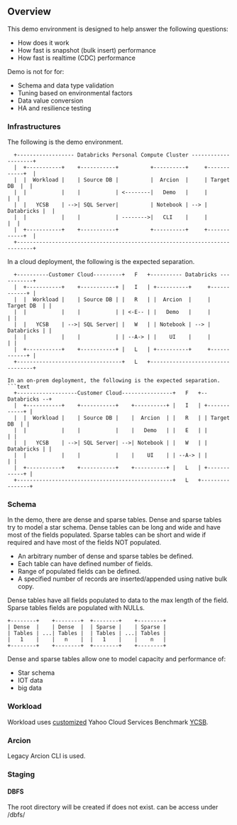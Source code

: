 ## Overview
This demo environment is designed to help answer the following questions:
- How does it work
- How fast is snapshot (bulk insert) performance
- How fast is realtime (CDC) performance

Demo is not for for:
- Schema and data type validation
- Tuning based on environmental factors
- Data value conversion
- HA and resilience testing 

### Infrastructures

The following is the demo environment.
```text
  +------------------ Databricks Personal Compute Cluster --------------------+  
  |  +-----------+    +-----------+          +----------+     +------------+  |
  |  |  Workload |    | Source DB |          |  Arcion  |     | Target DB  |  | 
  |  |           |    |           | <--------|   Demo   |     |            |  |
  |  |   YCSB    | -->| SQL Server|          | Notebook | --> | Databricks |  |
  |  |           |    |           | -------->|   CLI    |     |            |  |
  |  +-----------+    +-----------+          +----------+     +------------+  |
  +---------------------------------------------------------------------------+
```

In a cloud deployment, the following is the expected separation.
```text
  +----------Customer Cloud---------+   F   +---------- Databricks -----------+  
  |  +-----------+    +-----------+ |   I   | +----------+     +------------+ |
  |  |  Workload |    | Source DB | |   R   | |  Arcion  |     | Target DB  | | 
  |  |           |    |           | | <-E-- | |   Demo   |     |            | |
  |  |   YCSB    | -->| SQL Server| |   W   | | Notebook | --> | Databricks | |
  |  |           |    |           | | --A-> | |    UI    |     |            | |
  |  +-----------+    +-----------+ |   L   | +----------+     +------------+ |  
  +---------------------------------+   L   +---------------------------------+

In an on-prem deployment, the following is the expected separation.
```text
  +-------------------Customer Cloud----------------+   F   +-- Databricks --+  
  |  +-----------+    +-----------+    +----------+ |   I   | +------------+ |
  |  |  Workload |    | Source DB |    |  Arcion  | |   R   | | Target DB  | | 
  |  |           |    |           |    |   Demo   | |   E   | |            | |
  |  |   YCSB    | -->| SQL Server| -->| Notebook | |   W   | | Databricks | |
  |  |           |    |           |    |    UI    | | --A-> | |            | |
  |  +-----------+    +-----------+    +----------+ |   L   | +------------+ |  
  +-------------------------------------------------+   L   +----------------+

```

### Schema 

In the demo, there are dense and sparse tables.
Dense and sparse tables try to model a star schema.
Dense tables can be long and wide and have most of the fields populated.
Sparse tables can be short and wide if required and have most of the fields NOT populated.

- An arbitrary number of dense and sparse tables be defined.  
- Each table can have defined number of fields.  
- Range of populated fields can be defined.
- A specified number of records are inserted/appended using native bulk copy.  

Dense tables have all fields populated to data to the max length of the field.
Sparse tables fields are populated with NULLs.

```text
+--------+    +--------+  +--------+    +--------+
| Dense  |    | Dense  |  | Sparse |    | Sparse | 
| Tables | ...| Tables |  | Tables | ...| Tables |
|   1    |    |   n    |  |   1    |    |    n   |
+--------+    +--------+  +--------+    +--------+
```

Dense and sparse tables allow one to model capacity and performance of:
- Star schema
- IOT data 
- big data

### Workload

Workload uses [customized](https://github.com/arcionlabs/YCSB/tree/jdbc_url_delim) Yahoo Cloud Services Benchmark [YCSB](https://github.com/brianfrankcooper/YCSB).

### Arcion

Legacy Arcion CLI is used.

### Staging

#### DBFS

The root directory will be created if does not exist.
can be access under /dbfs/<root dir name>


